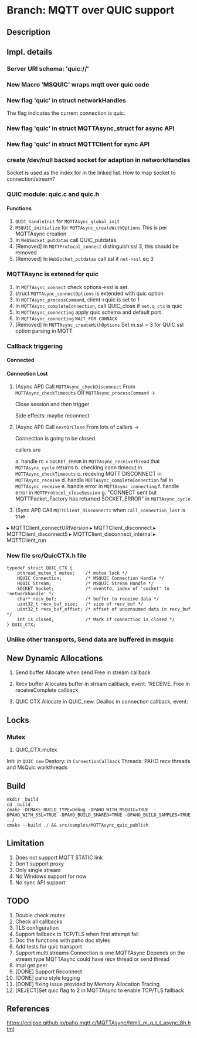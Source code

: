 # Branch: MQTT over QUIC support

## Description

## Impl. details

### Server URI schema: 'quic://'

### New Macro 'MSQUIC' wraps mqtt over quic code

### New flag 'quic' in struct **networkHandles**
The flag indicates the current connection is quic.

### New flag 'quic' in struct **MQTTAsync_struct** for async API

### New flag 'quic' in struct **MQTTClient** for sync API

### create /dev/null backed socket for adaption in **networkHandles**
Socket is used as the index for in the linked list.
How to map socket to connection/stream?

### QUIC module: quic.c and quic.h

#### Functions

1. `QUIC_handleInit`  for `MQTTAsync_global_init`
1. `MSQUIC_initialize` for `MQTTAsync_createWithOptions`
   This is per MQTTAsync creation
1. In `WebSocket_putdatas` call QUIC_putdatas   
1. [Removed]  In `MQTTProtocol_connect` distinguish ssl 3, this should be removed
1. [Removed] In `WebSocket_putdatas` call ssl if `net->ssl` eq 3

### MQTTAsync is extened for quic

1. In `MQTTAsync_connect` check options->ssl is set.
1. struct `MQTTAsync_connectOptions` is extended with quic option
1. In `MQTTAsync_processCommand`, client->quic is set to 1
1. In `MQTTAsync_completeConnection`, call QUIC_close if `net.q_ctx` is quic
1. In `MQTTAsync_connecting` apply quic schema and default port
1. In `MQTTAsync_connecting` `WAIT_FOR_CONNACK`
1. [Removed] In `MQTTAsync_createWithOptions` Set m.ssl = 3 for QUIC ssl option parsing in MQTT

### Callback triggering

#### Connected

#### Connection Lost

1. (Async API) Call `MQTTAsync_checkDisconnect` From `MQTTAsync_checkTimeouts` OR `MQTTAsync_processCommand` -> 

   Close session and then trigger
   
   Side effects: maybe reconnect
   
1. (Async API) Call `nextOrClose` From lots of callers ->
   
   Connection is going to be closed.
    
   callers are
   
   a. handle rc = `SOCKET_ERROR` in `MQTTAsync_receiveThread` that `MQTTAsync_cycle` returns
   b. checking conn timeout in `MQTTAsync_checkTimeouts`
   c. receving MQTT DISCONNECT in `MQTTAsync_receive`
   d. handle `MQTTAsync_completeConnection` fail in `MQTTAsync_receive`
   e. handle error in `MQTTAsync_connecting`
   f. handle error in `MQTTProtocol_closeSession`
   g. "CONNECT sent but MQTTPacket_Factory has returned SOCKET_ERROR"  in `MQTTAsync_cycle`

   
1. (Sync API) CAll `MQTTClient_disconnect1` when `call_connection_lost` is true 

  ▸   MQTTClient_connectURIVersion
  ▸   MQTTClient_disconnect
  ▸   MQTTClient_disconnect5
  ▸   MQTTClient_disconnect_internal
  ▸   MQTTClient_run

### New file src/QuicCTX.h file

```
typedef struct QUIC_CTX {
    pthread_mutex_t mutex;    /* mutex lock */
	HQUIC Connection;         /* MSQUIC Connection Handle */
	HQUIC Stream;             /* MSQUIC Stream Handle */
    SOCKET Socket;            /* eventfd, index of 'socket' to 'networkhandle' */
    char* recv_buf;           /* buffer to receive data */
    uint32_t recv_buf_size;   /* size of recv_buf */
    uint32_t recv_buf_offset; /* offset of unconsumed data in recv_buf */
    int is_closed;            /* Mark if connection is closed */
} QUIC_CTX;

```

### Unlike other transports, Send data are buffered in msquic

## New Dynamic Allocations

1. Send buffer
   Allocate when send
   Free in stream callback
   
1. Recv buffer
   Allocates buffer in stream callback, event: 'RECEIVE.
   Free in receiveComplete callback
    
1. QUIC CTX
   Allocate in QUIC_new.
   Dealloc in connection callback, event:
   
## Locks

### Mutex

1. QUIC_CTX.mutex

Init: in `QUIC_new`
Destory: in `ConnectionCallback`
Threads: PAHO recv threads and MsQuic workthreads

## Build
```
mkdir _build
cd _build
cmake -DCMAKE_BUILD_TYPE=Debug -DPAHO_WITH_MSQUIC=TRUE  -DPAHO_WITH_SSL=TRUE -DPAHO_BUILD_SHARED=TRUE -DPAHO_BUILD_SAMPLES=TRUE ../
cmake --build ./ && src/samples/MQTTAsync_quic_publish
```

## Limitation
1. Does not support MQTT STATIC link
1. Don't support proxy 
1. Only single stream
1. No Windows support for now
1. No sync API support

## TODO

1. Double check mutex 
1. Check all callbacks
1. TLS configuration
1. Support fallback to TCP/TLS when first attempt fail
1. Doc the functions with paho doc styles
1. Add tests for quic transport
1. Support multi streams
   Connection is one MQTTAsync
   Depends on the stream type MQTTAsync could have recv thread or send thread
1. Impl get peer
1. [DONE] Support Reconnect
1. [DONE] paho style logging
1. [DONE] fixing issue provided by Memory Allocation Tracing
1. [REJECT]Set quic flag to 2 in MQTTAsync to enable TCP/TLS fallback

## References

https://eclipse.github.io/paho.mqtt.c/MQTTAsync/html/_m_q_t_t_async_8h.html
